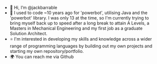 - 👋 Hi, I’m @jackbarrable
- 🌱 I used to code ~10 years ago for 'powerbot', utilising Java and the 'powerbot' library. I was only 13 at the time, so I'm currently trying to bring myself back up to speed after a long break to attain A Levels, a Masters in Mechanical Engineering and my first job as a graduate Solution Architect. 
- ⭐ I'm interested in developing my skills and knowledge across a wider range of programming languages by building out my own projects and starting my own repository/portfolio.
- 🌍 You can reach me via Github

<!---
jackbarrable/jackbarrable is a ✨ special ✨ repository because its `README.md` (this file) appears on your GitHub profile.
You can click the Preview link to take a look at your changes.
--->
